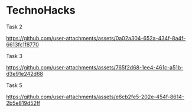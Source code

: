 # TechnoHacks
Task 2

https://github.com/user-attachments/assets/0a02a304-652a-434f-8a4f-6613fc1f8770


Task 3



https://github.com/user-attachments/assets/765f2d68-1ee4-461c-a51b-d3e91e242d68



Task 5



https://github.com/user-attachments/assets/e6cb2fe5-202e-454f-8614-2b5e819d52ff













